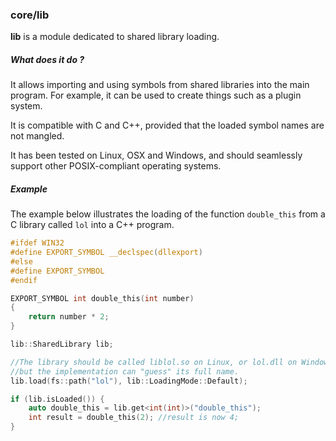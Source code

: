### core/lib

**lib** is a module dedicated to shared library loading.

##### What does it do ?
It allows importing and using symbols from shared libraries into the main program.
For example, it can be used to create things such as a plugin system.

It is compatible with C and C++, provided that the loaded symbol names are not mangled.

It has been tested on Linux, OSX and Windows, and should seamlessly support other POSIX-compliant operating systems.

##### Example
The example below illustrates the loading of the function `double_this` from a C library called `lol` into a C++ program.

```c
#ifdef WIN32
#define EXPORT_SYMBOL __declspec(dllexport)
#else
#define EXPORT_SYMBOL
#endif

EXPORT_SYMBOL int double_this(int number)
{
    return number * 2;
}
```

```cpp
lib::SharedLibrary lib;

//The library should be called liblol.so on Linux, or lol.dll on Windows,
//but the implementation can "guess" its full name.
lib.load(fs::path("lol"), lib::LoadingMode::Default);

if (lib.isLoaded()) {
	auto double_this = lib.get<int(int)>("double_this");
	int result = double_this(2); //result is now 4;
}
```